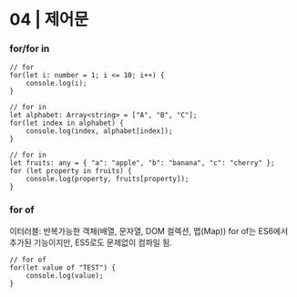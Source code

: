 04 | 제어문
====================
### for/for in
```
// for
for(let i: number = 1; i <= 10; i++) {
    console.log(i);
}

// for in
let alphabet: Array<string> = ["A", "B", "C"];
for(let index in alphabet) {
    console.log(index, alphabet[index]);
}

// for in
let fruits: any = { "a": "apple", "b": "banana", "c": "cherry" };
for (let property in fruits) {
    console.log(property, fruits[property]);
}
```
### for of
이터러블: 반복가능한 객체(배열, 문자열, DOM 컬렉션, 맵(Map))
for of는 ES6에서 추가된 기능이지만, ES5로도 문제없이 컴파일 됨.
```
// for of
for(let value of "TEST") {
    console.log(value);
}
```